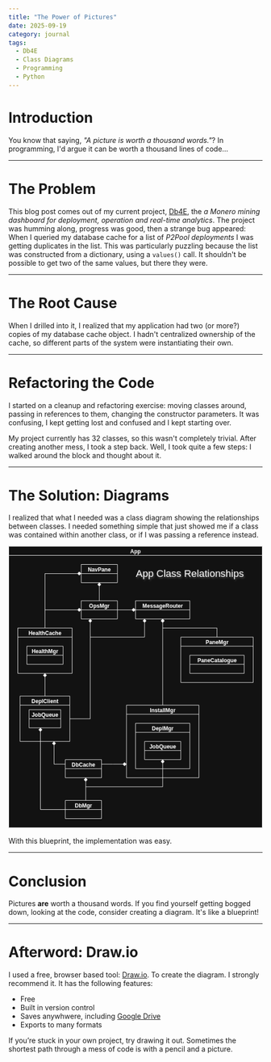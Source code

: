 ```yaml
---
title: "The Power of Pictures"
date: 2025-09-19
category: journal
tags: 
  - Db4E
  - Class Diagrams
  - Programming
  - Python
---
```


# Introduction

You know that saying, *"A picture is worth a thousand words."*? In programming, I'd argue it can be worth a thousand lines of code...

---

# The Problem

This blog post comes out of my current project, [Db4E](https://db4e.osoyalce.com/), the *a Monero mining dashboard for deployment, operation and real-time analytics*. The project was humming along, progress was good, then a strange bug appeared: When I queried my database cache for a list of *P2Pool deployments* I was getting duplicates in the list. This was particularly puzzling because the list was constructed from a dictionary, using a `values()` call. It shouldn't be possible to get two of the same values, but there they were.

---

# The Root Cause 

When I drilled into it, I realized that my application had two (or more?) copies of my database cache object. I hadn't centralized ownership of the cache, so different parts of the system were instantiating their own.

---

# Refactoring the Code

I started on a cleanup and refactoring exercise: moving classes around, passing in references to them, changing the constructor parameters. It was confusing, I kept getting lost and confused and I kept starting over.

My project currently has 32 classes, so this wasn't completely trivial. After creating another mess, I took a step back. Well, I took quite a few steps: I walked around the block and thought about it.

---

# The Solution: Diagrams

I realized that what I needed was a class diagram showing the relationships between classes. I needed something simple that just showed me if a class was contained within another class, or if I was passing a reference instead.

![Application Class Relationships](/images/2025-09-19_app-class-relationships.png)

With this blueprint, the implementation was easy.

---

# Conclusion

Pictures **are** worth a thousand words. If you find yourself getting bogged down, looking at the code, consider creating a diagram. It's like a blueprint!

---

# Afterword: Draw.io

I used a free, browser based tool: [Draw.io](https://www.drawio.com/). To create the diagram. I strongly recommend it. It has the following features:

* Free
* Built in version control
* Saves anywhwere, including [Google Drive](https://drive.google.com/)
* Exports to many formats

If you’re stuck in your own project, try drawing it out. Sometimes the shortest path through a mess of code is with a pencil and a picture.